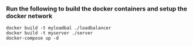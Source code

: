### Run the following to build the docker containers and setup the docker network

```
docker build -t myloadbal ./loadbalancer
docker build -t myserver ./server
docker-compose up -d
```
